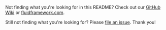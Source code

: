 Not finding what you're looking for in this README?
Check out our [GitHub Wiki](https://github.com/microsoft/FluidFramework/wiki) or [fluidframework.com](https://fluidframework.com/docs/).

Still not finding what you're looking for? Please [file an issue](https://github.com/microsoft/FluidFramework/wiki/Submitting-Bugs-and-Feature-Requests).
Thank you!
